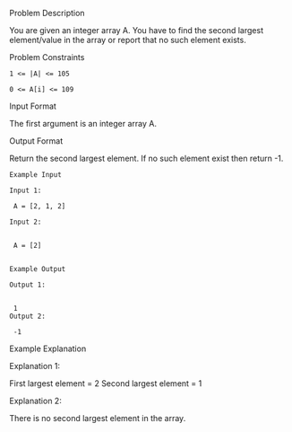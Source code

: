 Problem Description

You are given an integer array A. You have to find the second largest element/value in the array or report that no such element exists.


Problem Constraints

    1 <= |A| <= 105
    
    0 <= A[i] <= 109



Input Format

The first argument is an integer array A.



Output Format

Return the second largest element. If no such element exist then return -1.


    
    Example Input
    
    Input 1:
    
     A = [2, 1, 2] 
    
    Input 2:
    
    
     A = [2]
    
    
    Example Output
    
    Output 1:
    
    
     1 
    Output 2:
    
     -1 


Example Explanation

Explanation 1:

 First largest element = 2
 Second largest element = 1

Explanation 2:

 There is no second largest element in the array.
 